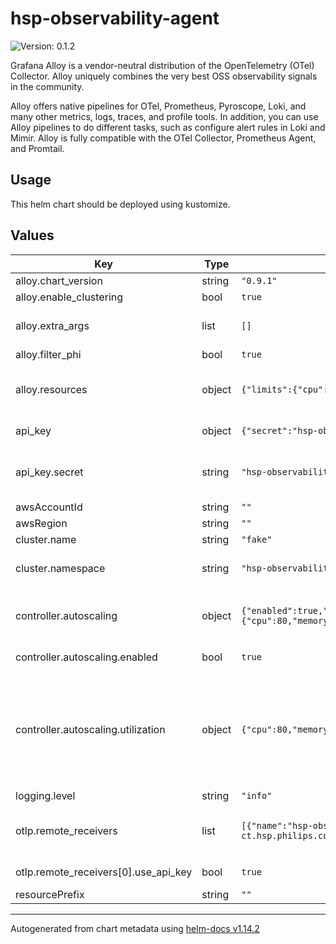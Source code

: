# hsp-observability-agent

![Version: 0.1.2](https://img.shields.io/badge/Version-0.1.2-informational?style=flat-square)

Grafana Alloy is a vendor-neutral distribution of the OpenTelemetry (OTel) Collector.
Alloy uniquely combines the very best OSS observability signals in the community.

Alloy offers native pipelines for OTel, Prometheus, Pyroscope, Loki, and many other metrics, logs, traces, and profile tools.
In addition, you can use Alloy pipelines to do different tasks, such as configure alert rules in Loki and Mimir.
Alloy is fully compatible with the OTel Collector, Prometheus Agent, and Promtail.

## Usage

This helm chart should be deployed using kustomize.

## Values

| Key | Type | Default | Description |
|-----|------|---------|-------------|
| alloy.chart_version | string | `"0.9.1"` |  |
| alloy.enable_clustering | bool | `true` |  |
| alloy.extra_args | list | `[]` | Additional arguments to be passed to Alloy |
| alloy.filter_phi | bool | `true` |  |
| alloy.resources | object | `{"limits":{"cpu":"500m","memory":"1Gi"},"requests":{"cpu":"100m","memory":"512Mi"}}` | Resources configured for Alloy (CPU/Memory) |
| api_key | object | `{"secret":"hsp-observability"}` | API key for OTLP authn |
| api_key.secret | string | `"hsp-observability"` | Secret containing a `key` field with your API key |
| awsAccountId | string | `""` |  |
| awsRegion | string | `""` |  |
| cluster.name | string | `"fake"` | Cluster Name |
| cluster.namespace | string | `"hsp-observability"` | Namespace in which to deploy manifests |
| controller.autoscaling | object | `{"enabled":true,"max_replicas":6,"min_replicas":1,"scaledownwindow":300,"scaleupwindow":10,"utilization":{"cpu":80,"memory":80}}` | Configure Horizontal Pod Autoscaler(HPA) for Alloy |
| controller.autoscaling.enabled | bool | `true` | Enable/disable autoscaling |
| controller.autoscaling.utilization | object | `{"cpu":80,"memory":80}` | Criteria for autoscaling - CPU or Memory. By default it uses 80% memory utilization as the trigger to autoscale |
| logging.level | string | `"info"` |  |
| otlp.remote_receivers | list | `[{"name":"hsp-observability","url":"http://otlp-gateway.obs-us-east-ct.hsp.philips.com","use_api_key":true}]` | OTLP endpoints to forward logs, metrics and traces to |
| otlp.remote_receivers[0].use_api_key | bool | `true` | Use API key for authn |
| resourcePrefix | string | `""` |  |

----------------------------------------------
Autogenerated from chart metadata using [helm-docs v1.14.2](https://github.com/norwoodj/helm-docs/releases/v1.14.2)
